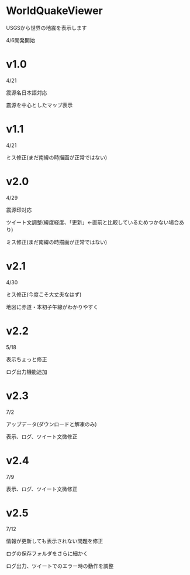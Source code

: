 # WorldQuakeViewer
USGSから世界の地震を表示します

4/6開発開始

# v1.0
4/21

震源名日本語対応

震源を中心としたマップ表示

# v1.1
4/21

ミス修正(まだ南緯の時描画が正常ではない)

# v2.0
4/29

震源印対応

ツイート文調整(緯度経度、「更新」←直前と比較しているためつかない場合あり)

ミス修正(まだ南緯の時描画が正常ではない)

# v2.1
4/30

ミス修正(今度こそ大丈夫なはず)

地図に赤道・本初子午線がわかりやすく

# v2.2
5/18

表示ちょっと修正

ログ出力機能追加

# v2.3
7/2

アップデータ(ダウンロードと解凍のみ)

表示、ログ、ツイート文微修正

# v2.4
7/9

表示、ログ、ツイート文微修正

# v2.5
7/12

情報が更新しても表示されない問題を修正

ログの保存フォルダをさらに細かく

ログ出力、ツイートでのエラー時の動作を調整
